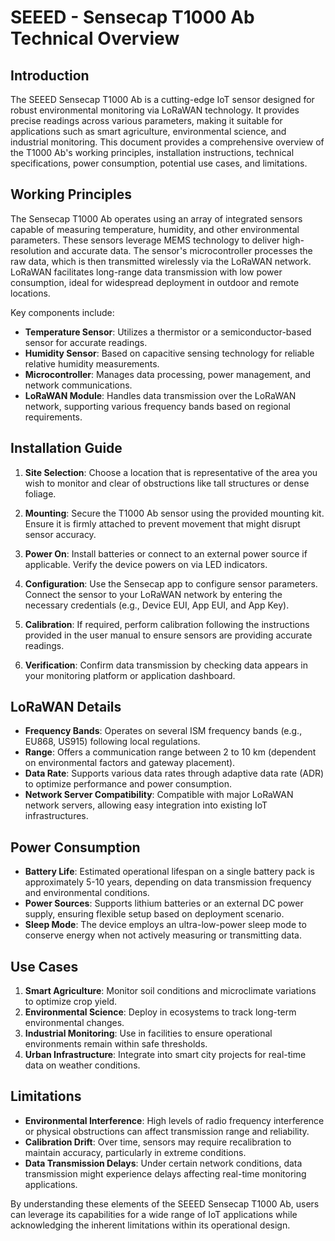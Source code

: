 # SEEED - Sensecap T1000 Ab Technical Overview

## Introduction

The SEEED Sensecap T1000 Ab is a cutting-edge IoT sensor designed for robust environmental monitoring via LoRaWAN technology. It provides precise readings across various parameters, making it suitable for applications such as smart agriculture, environmental science, and industrial monitoring. This document provides a comprehensive overview of the T1000 Ab's working principles, installation instructions, technical specifications, power consumption, potential use cases, and limitations.

## Working Principles

The Sensecap T1000 Ab operates using an array of integrated sensors capable of measuring temperature, humidity, and other environmental parameters. These sensors leverage MEMS technology to deliver high-resolution and accurate data. The sensor's microcontroller processes the raw data, which is then transmitted wirelessly via the LoRaWAN network. LoRaWAN facilitates long-range data transmission with low power consumption, ideal for widespread deployment in outdoor and remote locations.

Key components include:
- **Temperature Sensor**: Utilizes a thermistor or a semiconductor-based sensor for accurate readings.
- **Humidity Sensor**: Based on capacitive sensing technology for reliable relative humidity measurements.
- **Microcontroller**: Manages data processing, power management, and network communications.
- **LoRaWAN Module**: Handles data transmission over the LoRaWAN network, supporting various frequency bands based on regional requirements.

## Installation Guide

1. **Site Selection**: Choose a location that is representative of the area you wish to monitor and clear of obstructions like tall structures or dense foliage.
   
2. **Mounting**: Secure the T1000 Ab sensor using the provided mounting kit. Ensure it is firmly attached to prevent movement that might disrupt sensor accuracy.

3. **Power On**: Install batteries or connect to an external power source if applicable. Verify the device powers on via LED indicators.

4. **Configuration**: Use the Sensecap app to configure sensor parameters. Connect the sensor to your LoRaWAN network by entering the necessary credentials (e.g., Device EUI, App EUI, and App Key).

5. **Calibration**: If required, perform calibration following the instructions provided in the user manual to ensure sensors are providing accurate readings.

6. **Verification**: Confirm data transmission by checking data appears in your monitoring platform or application dashboard.

## LoRaWAN Details

- **Frequency Bands**: Operates on several ISM frequency bands (e.g., EU868, US915) following local regulations.
- **Range**: Offers a communication range between 2 to 10 km (dependent on environmental factors and gateway placement).
- **Data Rate**: Supports various data rates through adaptive data rate (ADR) to optimize performance and power consumption.
- **Network Server Compatibility**: Compatible with major LoRaWAN network servers, allowing easy integration into existing IoT infrastructures.

## Power Consumption

- **Battery Life**: Estimated operational lifespan on a single battery pack is approximately 5-10 years, depending on data transmission frequency and environmental conditions.
- **Power Sources**: Supports lithium batteries or an external DC power supply, ensuring flexible setup based on deployment scenario.
- **Sleep Mode**: The device employs an ultra-low-power sleep mode to conserve energy when not actively measuring or transmitting data.

## Use Cases

1. **Smart Agriculture**: Monitor soil conditions and microclimate variations to optimize crop yield.
2. **Environmental Science**: Deploy in ecosystems to track long-term environmental changes.
3. **Industrial Monitoring**: Use in facilities to ensure operational environments remain within safe thresholds.
4. **Urban Infrastructure**: Integrate into smart city projects for real-time data on weather conditions.

## Limitations

- **Environmental Interference**: High levels of radio frequency interference or physical obstructions can affect transmission range and reliability.
- **Calibration Drift**: Over time, sensors may require recalibration to maintain accuracy, particularly in extreme conditions.
- **Data Transmission Delays**: Under certain network conditions, data transmission might experience delays affecting real-time monitoring applications.

By understanding these elements of the SEEED Sensecap T1000 Ab, users can leverage its capabilities for a wide range of IoT applications while acknowledging the inherent limitations within its operational design.